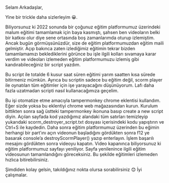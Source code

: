 Selam Arkadaşlar,

Yine bir trickle daha sizlerleyim 😀.

Biliyorsunuz ki 2022 sonunda bir çoğunuz eğitim platformumuz üzerindeki malum eğitimi tamamlamak için baya kasmıştı, şahsen ben videoların belki bir katkısı olur diye sene ortasında boş zamanlarımda oturup izlemiştim. Ancak bugün görmüşsünüzdür, size de eğitim platformumuzdan eğitim maili gelmiştir. Açıp bakınca zaten izlediğimiz eğitimin tekrar bizden tamamlamamızı beklediklerini görünce bu işle ilgili kolları sıvamaya karar verdim ve videoları izlemeden eğitim platformumuzu izlemiş gibi kandırabileceğiniz bir script yazdım.

Bu script ile totalde 6 kusur saat süren eğitimi yarım saatten kısa sürede bitirmeniz mümkün. Ayrıca bu scriptin sadece bu eğitim değil, scorm player ile oynatılan tüm eğitimler için işe yarayacağını düşünüyorum. Lafı daha fazla uzatmadan scripti nasıl kullanacağımıza geçelim.

Bu işi otomatize etme amacıyla tampermonkey chrome eklentisi kullandım. Eğer sizde yoksa bu eklentiyi chrome web mağazasından kurun. Kurulum bittikten sonra sağ üstteki tampermonkey ikonuna basıp create a new script diyin. Açılan sayfada kod yazdığımız alandaki tüm satırları temizleyip yukarıdaki scorm_destroyer_script.txt dosyası içerisindeki kodu yapıştırın ve Ctrl+S ile kaydedin. Daha sonra eğitim platformumuz üzerinden bu eğimin herhangi bir part’ını açın videonun başladığını gördükten sonra f12 ye basarak console’a destroyScormPlayer() yazıp enterlayın. İşlem başarılı mesajını gördükten sonra videoyu kapatın. Video kapanınca biliyorsunuz ki eğitim platformumuz sayfayı yeniliyor. Sayfa yenilenince ilgili eğitim videosunun tamamlandığını göreceksiniz. Bu şekilde eğitimleri izlemeden hızlıca bitirebilirsiniz.

Şimdiden kolay gelsin, takıldığınız nokta olursa sorabilirsiniz 😊
İyi çalışmalar. 
